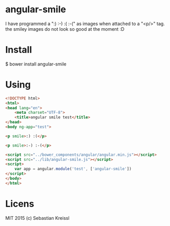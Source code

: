 # angular-smile
I have programmed a ":) :-) :( :-(" as images when attached to a "&lt;p/>" tag.
the smiley images do not look so good at the moment  :D

# Install
$ bower install angular-smile

# Using
``` HTML
<!DOCTYPE html>
<html>
<head lang="en">
    <meta charset="UTF-8">
    <title>angular smile test</title>
</head>
<body ng-app="test">

<p smile>:) :(</p>

<p smile>:-) :-(</p>

<script src="../bower_components/angular/angular.min.js"></script>
<script src="../lib/angular-smile.js"></script>
<script>
    var app = angular.module('test', ['angular-smile'])
</script>
</body>
</html>
```


# Licens
MIT 
2015 (c) Sebastian Kreissl
